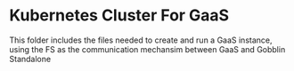 # Kubernetes Cluster For GaaS

This folder includes the files needed to create and run a GaaS instance, using the FS as the communication mechansim between GaaS and Gobblin Standalone

